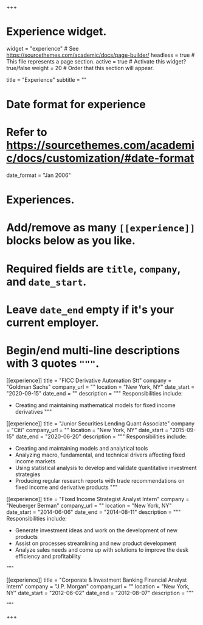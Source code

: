 +++
# Experience widget.
widget = "experience"  # See https://sourcethemes.com/academic/docs/page-builder/
headless = true  # This file represents a page section.
active = true  # Activate this widget? true/false
weight = 20  # Order that this section will appear.

title = "Experience"
subtitle = ""

# Date format for experience
#   Refer to https://sourcethemes.com/academic/docs/customization/#date-format
date_format = "Jan 2006"

# Experiences.
#   Add/remove as many `[[experience]]` blocks below as you like.
#   Required fields are `title`, `company`, and `date_start`.
#   Leave `date_end` empty if it's your current employer.
#   Begin/end multi-line descriptions with 3 quotes `"""`.
[[experience]]
  title = "FICC Derivative Automation Stt"
  company = "Goldman Sachs"
  company_url = ""
  location = "New York, NY"
  date_start = "2020-09-15"
  date_end = ""
  description = """
  Responsibilities include:
  
  * Creating and maintaining mathematical models for fixed income derivatives
  """

[[experience]]
  title = "Junior Securities Lending Quant Associate"
  company = "Citi"
  company_url = ""
  location = "New York, NY"
  date_start = "2015-09-15"
  date_end = "2020-06-20"
  description = """
  Responsibilities include:
  
  * Creating and maintaining models and analytical tools
  * Analyzing macro, fundamental, and technical drivers affecting fixed income markets
  * Using statistical analysis to develop and validate quantitative investment strategies
  * Producing regular research reports with trade recommendations on fixed income and derivative products
  """

[[experience]]
  title = "Fixed Income Strategist Analyst Intern"
  company = "Neuberger Berman"
  company_url = ""
  location = "New York, NY"
  date_start = "2014-06-06"
  date_end = "2014-08-11"
  description = """
  Responsibilities include:
  
  * Generate investment ideas and work on the development of new products
  * Assist on processes streamlining and new product development
  * Analyze sales needs and come up with solutions to improve the desk efficiency and profitability
  
  """
  
[[experience]]
  title = "Corporate & Investment Banking Financial Analyst Intern"
  company = "J.P. Morgan"
  company_url = ""
  location = "New York, NY"
  date_start = "2012-06-02"
  date_end = "2012-08-07"
  description = """
  
 
  """
  

+++
